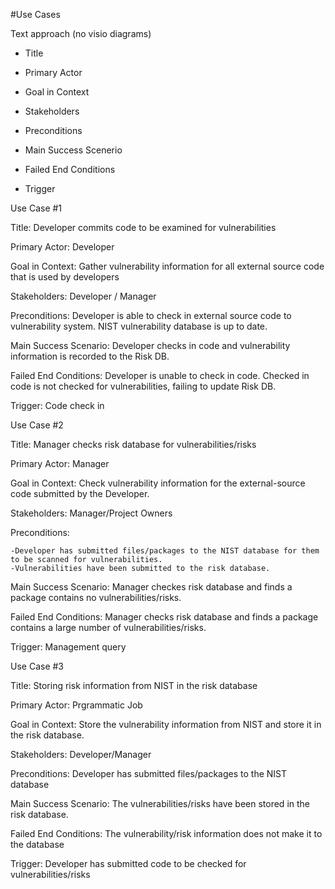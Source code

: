 #Use Cases  

  Text approach (no visio diagrams)
  
 - Title 
  
 - Primary Actor 
 
 - Goal in Context 
 
 - Stakeholders 
 
 - Preconditions 
 
 - Main Success Scenerio 
 
 - Failed End Conditions 
 
 - Trigger
 
Use Case #1  

Title: Developer commits code to be examined for vulnerabilities  

Primary Actor: Developer 

Goal in Context: Gather vulnerability information for all external source code that is used by developers 

Stakeholders: Developer / Manager 

Preconditions: Developer is able to check in external source code to vulnerability system. NIST vulnerability database is up to date.  

Main Success Scenario: Developer checks in code and vulnerability information is recorded to the Risk DB.  

Failed End Conditions: Developer is unable to check in code. Checked in code is not checked for vulnerabilities, failing to update Risk DB.  

Trigger: Code check in  

  
  
Use Case #2 
  
Title: Manager checks risk database for vulnerabilities/risks
   
Primary Actor: Manager
   
Goal in Context: Check vulnerability information for the external-source code submitted by the Developer.
    
Stakeholders: Manager/Project Owners
 
Preconditions:   

    -Developer has submitted files/packages to the NIST database for them to be scanned for vulnerabilities. 
    -Vulnerabilities have been submitted to the risk database.
 
Main Success Scenario: Manager checkes risk database and finds a package contains no vulnerabilities/risks.
 
Failed End Conditions: Manager checks risk database and finds a package contains a large number of vulnerabilities/risks.
 
Trigger: Management query 
 
   
Use Case #3 
 
Title: Storing risk information from NIST in the risk database
   
Primary Actor: Prgrammatic Job
   
Goal in Context: Store the vulnerability information from NIST and store it in the risk database.
    
Stakeholders: Developer/Manager
 
Preconditions: Developer has submitted files/packages to the NIST database
 
Main Success Scenario: The vulnerabilities/risks have been stored in the risk database.
 
Failed End Conditions: The vulnerability/risk information does not make it to the database
 
Trigger: Developer has submitted code to be checked for vulnerabilities/risks
